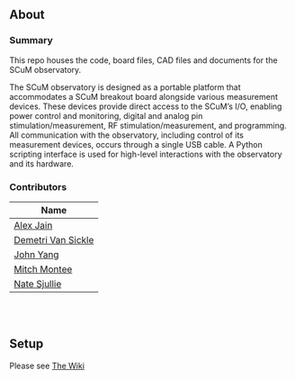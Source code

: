 ## About

### Summary
This repo houses the code, board files, CAD files and documents for the SCuM observatory.

The SCuM observatory is designed as a portable platform that accommodates a SCuM breakout board alongside various measurement devices. These devices provide direct access to the SCuM’s I/O, enabling power control and monitoring, digital and analog pin stimulation/measurement, RF stimulation/measurement, and programming. All communication with the observatory, including control of its measurement devices, occurs through a single USB cable. A Python scripting interface is used for high-level interactions with the observatory and its hardware.


### Contributors
| Name                  |
|-----------------------|
| [Alex Jain](https://github.com/ajainPSU)   |
| [Demetri Van Sickle](https://github.com/HailStorm32) |
| [John Yang](https://github.com/yan7-psu)  |
| [Mitch Montee](https://github.com/mmontee)  |
|[Nate Sjullie](https://github.com/nsjullie) |


<br>

<br>

## Setup

Please see [The Wiki](https://github.com/HailStorm32/WEST-Lab-Capstone/wiki/2.0-Setup)
